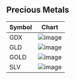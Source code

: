 ## Precious Metals

| Symbol | Chart |
| ------ | ----- |
| GDX | ![image](https://finviz.com/publish/052823/GDXd205870245i.png) |
| GLD | ![image](https://finviz.com/publish/052823/GLDd205881332i.png) |
| GOLD | ![image](https://finviz.com/publish/052823/GOLDd205874155i.png) |
| SLV | ![image](https://finviz.com/publish/052823/SLVd205891598i.png) |

